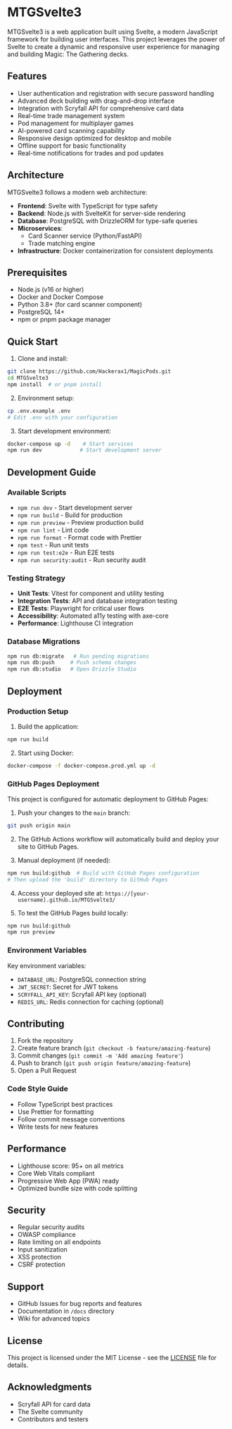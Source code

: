 # MTGSvelte3

MTGSvelte3 is a web application built using Svelte, a modern JavaScript framework for building user interfaces. This project leverages the power of Svelte to create a dynamic and responsive user experience for managing and building Magic: The Gathering decks.

## Features

- User authentication and registration with secure password handling
- Advanced deck building with drag-and-drop interface
- Integration with Scryfall API for comprehensive card data
- Real-time trade management system
- Pod management for multiplayer games
- AI-powered card scanning capability
- Responsive design optimized for desktop and mobile
- Offline support for basic functionality
- Real-time notifications for trades and pod updates

## Architecture

MTGSvelte3 follows a modern web architecture:

- **Frontend**: Svelte with TypeScript for type safety
- **Backend**: Node.js with SvelteKit for server-side rendering
- **Database**: PostgreSQL with DrizzleORM for type-safe queries
- **Microservices**: 
  - Card Scanner service (Python/FastAPI)
  - Trade matching engine
- **Infrastructure**: Docker containerization for consistent deployments

## Prerequisites

- Node.js (v16 or higher)
- Docker and Docker Compose
- Python 3.8+ (for card scanner component)
- PostgreSQL 14+
- npm or pnpm package manager

## Quick Start

1. Clone and install:
```bash
git clone https://github.com/Hackerax1/MagicPods.git
cd MTGSvelte3
npm install  # or pnpm install
```

2. Environment setup:
```bash
cp .env.example .env
# Edit .env with your configuration
```

3. Start development environment:
```bash
docker-compose up -d    # Start services
npm run dev            # Start development server
```

## Development Guide

### Available Scripts

- `npm run dev` - Start development server
- `npm run build` - Build for production
- `npm run preview` - Preview production build
- `npm run lint` - Lint code
- `npm run format` - Format code with Prettier
- `npm test` - Run unit tests
- `npm run test:e2e` - Run E2E tests
- `npm run security:audit` - Run security audit

### Testing Strategy

- **Unit Tests**: Vitest for component and utility testing
- **Integration Tests**: API and database integration testing
- **E2E Tests**: Playwright for critical user flows
- **Accessibility**: Automated a11y testing with axe-core
- **Performance**: Lighthouse CI integration

### Database Migrations

```bash
npm run db:migrate   # Run pending migrations
npm run db:push     # Push schema changes
npm run db:studio   # Open Drizzle Studio
```

## Deployment

### Production Setup

1. Build the application:
```bash
npm run build
```

2. Start using Docker:
```bash
docker-compose -f docker-compose.prod.yml up -d
```

### GitHub Pages Deployment

This project is configured for automatic deployment to GitHub Pages:

1. Push your changes to the `main` branch:
```bash
git push origin main
```

2. The GitHub Actions workflow will automatically build and deploy your site to GitHub Pages.

3. Manual deployment (if needed):
```bash
npm run build:github  # Build with GitHub Pages configuration
# Then upload the 'build' directory to GitHub Pages
```

4. Access your deployed site at: `https://[your-username].github.io/MTGSvelte3/`

5. To test the GitHub Pages build locally:
```bash
npm run build:github
npm run preview
```

### Environment Variables

Key environment variables:

- `DATABASE_URL`: PostgreSQL connection string
- `JWT_SECRET`: Secret for JWT tokens
- `SCRYFALL_API_KEY`: Scryfall API key (optional)
- `REDIS_URL`: Redis connection for caching (optional)

## Contributing

1. Fork the repository
2. Create feature branch (`git checkout -b feature/amazing-feature`)
3. Commit changes (`git commit -m 'Add amazing feature'`)
4. Push to branch (`git push origin feature/amazing-feature`)
5. Open a Pull Request

### Code Style Guide

- Follow TypeScript best practices
- Use Prettier for formatting
- Follow commit message conventions
- Write tests for new features

## Performance

- Lighthouse score: 95+ on all metrics
- Core Web Vitals compliant
- Progressive Web App (PWA) ready
- Optimized bundle size with code splitting

## Security

- Regular security audits
- OWASP compliance
- Rate limiting on all endpoints
- Input sanitization
- XSS protection
- CSRF protection

## Support

- GitHub Issues for bug reports and features
- Documentation in `/docs` directory
- Wiki for advanced topics

## License

This project is licensed under the MIT License - see the [LICENSE](LICENSE) file for details.

## Acknowledgments

- Scryfall API for card data
- The Svelte community
- Contributors and testers
